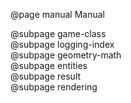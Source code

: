 @page manual Manual

@subpage game-class  
@subpage logging-index  
@subpage geometry-math  
@subpage entities  
@subpage result  
@subpage rendering